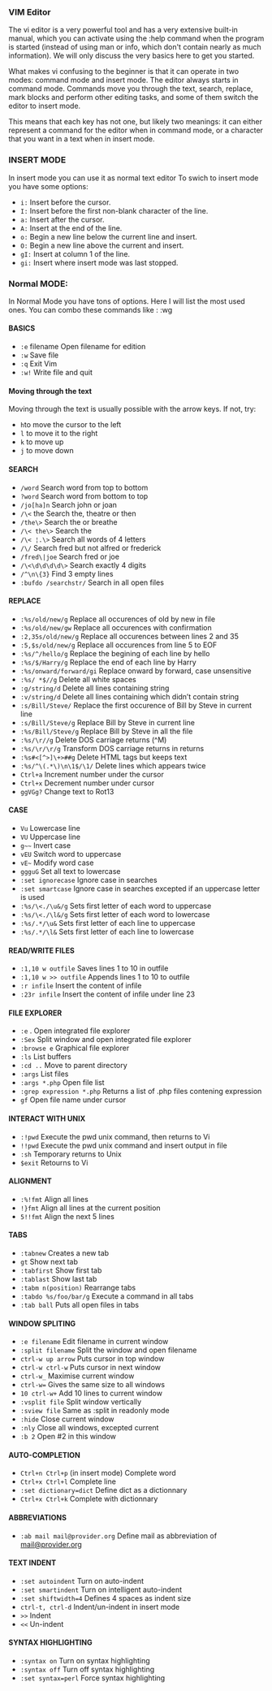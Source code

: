 ### VIM Editor
The vi editor is a very powerful tool and has a very extensive built-in manual, which you can activate using the :help command when the program is started (instead of using man or info, which don't contain nearly as much information). We will only discuss the very basics here to get you started.

What makes vi confusing to the beginner is that it can operate in two modes: command mode and insert mode. The editor always starts in command mode. Commands move you through the text, search, replace, mark blocks and perform other editing tasks, and some of them switch the editor to insert mode.

This means that each key has not one, but likely two meanings: it can either represent a command for the editor when in command mode, or a character that you want in a text when in insert mode.

### INSERT MODE
In insert mode you can use it as normal text editor
To swich to insert mode you have some options:
 +  `i:` Insert before the cursor.
 +  `I:` Insert before the first non-blank character of the line.
 +  `a:` Insert after the cursor.
 +  `A:` Insert at the end of the line.
 +  `o:` Begin a new line below the current line and insert.
 +  `O:` Begin a new line above the current and insert.
 +  `gI:` Insert at column 1 of the line.
 +  `gi:` Insert where insert mode was last stopped.
### Normal MODE:
In Normal Mode you have tons of options. Here I will list the most used ones. You can combo these commands like : :wg
#### BASICS
 + `:e` filename	Open filename for edition
 +  `:w`	Save file
 +  `:q`	Exit Vim
 +  `:w!`	Write file and quit
#### Moving through the text
Moving through the text is usually possible with the arrow keys. If not, try:
+ `h`to move the cursor to the left
+ `l` to move it to the right
+ `k` to move up
+ `j` to move down

#### SEARCH
+  `/word`	Search word from top to bottom
+  `?word`	Search word from bottom to top
+  `/jo[ha]n`	Search john or joan
+  `/\<` the	Search the, theatre or then
+  `/the\>`	Search the or breathe
+  `/\< the\>`	Search the
+  `/\< ¦.\>`	Search all words of 4 letters
+  `/\/`	Search fred but not alfred or frederick
+  `/fred\|joe`	Search fred or joe
+  `/\<\d\d\d\d\>`	Search exactly 4 digits
+  `/^\n\{3}`	Find 3 empty lines
+  `:bufdo /searchstr/`	Search in all open files

#### REPLACE

+ `:%s/old/new/g`	Replace all occurences of old by new in file
+ `:%s/old/new/gw`	Replace all occurences with confirmation
+ `:2,35s/old/new/g`	Replace all occurences between lines 2 and 35
+ `:5,$s/old/new/g`	Replace all occurences from line 5 to EOF
+ `:%s/^/hello/g`	Replace the begining of each line by hello
+ `:%s/$/Harry/g`	Replace the end of each line by Harry
+ `:%s/onward/forward/gi`	Replace onward by forward, case unsensitive
+ `:%s/ *$//g`	Delete all white spaces
+ `:g/string/d`	Delete all lines containing string
+ `:v/string/d`	Delete all lines containing which didn’t contain string
+ `:s/Bill/Steve/`	Replace the first occurence of Bill by Steve in current line
+ `:s/Bill/Steve/g`	Replace Bill by Steve in current line
+ `:%s/Bill/Steve/g`	Replace Bill by Steve in all the file
+ `:%s/\r//g`	Delete DOS carriage returns (^M)
+ `:%s/\r/\r/g`	Transform DOS carriage returns in returns
+ `:%s#<[^>]\+>##g`	Delete HTML tags but keeps text
+ `:%s/^\(.*\)\n\1$/\1/`	Delete lines which appears twice
+ `Ctrl+a`	Increment number under the cursor
+ `Ctrl+x`	Decrement number under cursor
+ `ggVGg?`	Change text to Rot13

#### CASE

+ `Vu`	Lowercase line
+ `VU`	Uppercase line
+ `g~~`	Invert case
+ `vEU`	Switch word to uppercase
+ `vE~`	Modify word case
+ `ggguG`	Set all text to lowercase
+ `:set ignorecase`	Ignore case in searches
+ `:set smartcase`	Ignore case in searches excepted if an uppercase letter is used
+ `:%s/\<./\u&/g`	Sets first letter of each word to uppercase
+ `:%s/\<./\l&/g`	Sets first letter of each word to lowercase
+ `:%s/.*/\u&`	Sets first letter of each line to uppercase
+ `:%s/.*/\l&`	Sets first letter of each line to lowercase

#### READ/WRITE FILES

+ `:1,10 w outfile`	Saves lines 1 to 10 in outfile
+ `:1,10 w >> outfile`	Appends lines 1 to 10 to outfile
+ `:r infile`	Insert the content of infile
+ `:23r infile`	Insert the content of infile under line 23

#### FILE EXPLORER

+ `:e` .	Open integrated file explorer
+ `:Sex`	Split window and open integrated file explorer
+ `:browse e`	Graphical file explorer
+ `:ls`	List buffers
+ `:cd ..`	Move to parent directory
+ `:args`	List files
+ `:args *.php`	Open file list
+ `:grep expression *.php`	Returns a list of .php files contening expression
+ `gf`	Open file name under cursor

#### INTERACT WITH UNIX

+ `:!pwd`	Execute the pwd unix command, then returns to Vi
+ `!!pwd`	Execute the pwd unix command and insert output in file
+ `:sh`	Temporary returns to Unix
+ `$exit`	Retourns to Vi

#### ALIGNMENT

+ `:%!fmt`	Align all lines
+ `!}fmt`	Align all lines at the current position
+ `5!!fmt`	Align the next 5 lines

#### TABS

+ `:tabnew`	Creates a new tab
+ `gt`	Show next tab
+ `:tabfirst`	Show first tab
+ `:tablast`	Show last tab
+ `:tabm n(position)`	Rearrange tabs
+ `:tabdo %s/foo/bar/g`	Execute a command in all tabs
+ `:tab ball`	Puts all open files in tabs

#### WINDOW SPLITING

+ `:e filename`	Edit filename in current window
+ `:split filename`	Split the window and open filename
+ `ctrl-w up arrow`	Puts cursor in top window
+ `ctrl-w ctrl-w`	Puts cursor in next window
+ `ctrl-w_`	Maximise current window
+ `ctrl-w=`	Gives the same size to all windows
+ `10 ctrl-w+`	Add 10 lines to current window
+ `:vsplit file`	Split window vertically
+ `:sview file`	Same as :split in readonly mode
+ `:hide`	Close current window
+ `:nly`	Close all windows, excepted current
+ `:b 2`	Open #2 in this window

#### AUTO-COMPLETION

+ `Ctrl+n Ctrl+p` (in insert mode)	Complete word
+ `Ctrl+x Ctrl+l`	Complete line
+ `:set dictionary=dict`	Define dict as a dictionnary
+ `Ctrl+x Ctrl+k`	Complete with dictionnary

#### ABBREVIATIONS

+ `:ab mail mail@provider.org`	Define mail as abbreviation of mail@provider.org

#### TEXT INDENT

+ `:set autoindent`	Turn on auto-indent
+ `:set smartindent`	Turn on intelligent auto-indent
+ `:set shiftwidth=4`	Defines 4 spaces as indent size
+ `ctrl-t, ctrl-d`	Indent/un-indent in insert mode
+ `>>`	Indent
+ `<<`	Un-indent

#### SYNTAX HIGHLIGHTING

+ `:syntax on`	Turn on syntax highlighting
+ `:syntax off`	Turn off syntax highlighting
+ `:set syntax=perl`	Force syntax highlighting
